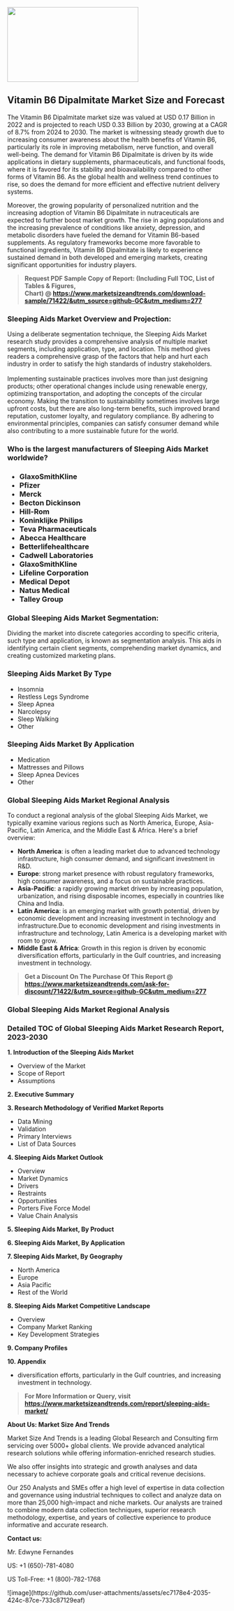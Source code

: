 <p><img class="alignnone size-medium wp-image-20088" src="https://ffe5etoiles.com/wp-content/uploads/2024/12/MST1-300x171.png" alt="" width="300" height="171" /></p><h2>Vitamin B6 Dipalmitate Market Size and Forecast</h2><p>The Vitamin B6 Dipalmitate market size was valued at USD 0.17 Billion in 2022 and is projected to reach USD 0.33 Billion by 2030, growing at a CAGR of 8.7% from 2024 to 2030. The market is witnessing steady growth due to increasing consumer awareness about the health benefits of Vitamin B6, particularly its role in improving metabolism, nerve function, and overall well-being. The demand for Vitamin B6 Dipalmitate is driven by its wide applications in dietary supplements, pharmaceuticals, and functional foods, where it is favored for its stability and bioavailability compared to other forms of Vitamin B6. As the global health and wellness trend continues to rise, so does the demand for more efficient and effective nutrient delivery systems.</p><p>Moreover, the growing popularity of personalized nutrition and the increasing adoption of Vitamin B6 Dipalmitate in nutraceuticals are expected to further boost market growth. The rise in aging populations and the increasing prevalence of conditions like anxiety, depression, and metabolic disorders have fueled the demand for Vitamin B6-based supplements. As regulatory frameworks become more favorable to functional ingredients, Vitamin B6 Dipalmitate is likely to experience sustained demand in both developed and emerging markets, creating significant opportunities for industry players.</p></p><blockquote id="" class=""><strong>Request PDF Sample Copy of Report: (Including Full TOC, List of Tables &amp; Figures, Chart)&nbsp;@&nbsp;<strong><a href="https://www.marketsizeandtrends.com/download-sample/71422/&utm_source=github-GC&utm_medium=277" target="_blank">https://www.marketsizeandtrends.com/download-sample/71422/&utm_source=github-GC&utm_medium=277</a></strong></strong></blockquote><h3 id="" class="">Sleeping Aids Market&nbsp;Overview and Projection:</h3><p id="" class="">Using a deliberate segmentation technique, the Sleeping Aids Market research study provides a comprehensive analysis of multiple market segments, including application, type, and location. This method gives readers a comprehensive grasp of the factors that help and hurt each industry in order to satisfy the high standards of industry stakeholders. <br /> <br />Implementing sustainable practices involves more than just designing products; other operational changes include using renewable energy, optimizing transportation, and adopting the concepts of the circular economy. Making the transition to sustainability sometimes involves large upfront costs, but there are also long-term benefits, such improved brand reputation, customer loyalty, and regulatory compliance. By adhering to environmental principles, companies can satisfy consumer demand while also contributing to a more sustainable future for the world.</p><h3 id="" class="">Who is the largest manufacturers of&nbsp;Sleeping Aids Market worldwide?</h3><h3 class=""><p><ul><li>GlaxoSmithKline </li><li> Pfizer </li><li> Merck </li><li> Becton Dickinson </li><li> Hill-Rom </li><li> Koninklijke Philips </li><li> Teva Pharmaceuticals </li><li> Abecca Healthcare </li><li> Betterlifehealthcare </li><li> Cadwell Laboratories </li><li> GlaxoSmithKline </li><li> Lifeline Corporation </li><li> Medical Depot </li><li> Natus Medical </li><li> Talley Group</li></ul></p></h3><h3 id="" class="">Global&nbsp;Sleeping Aids Market Segmentation:</h3><p id="" class="">Dividing the market into discrete categories according to specific criteria, such type and application, is known as segmentation analysis. This aids in identifying certain client segments, comprehending market dynamics, and creating customized marketing plans.</p><h3 id="" class="">Sleeping Aids Market&nbsp;By Type</h3><p><p><ul><li>Insomnia</li><li> Restless Legs Syndrome</li><li> Sleep Apnea</li><li> Narcolepsy</li><li> Sleep Walking</li><li> Other</p></li></ul></p></p><h3 id="" class="">Sleeping Aids Market&nbsp;By Application</h3><p class=""><p><ul><li>Medication</li><li> Mattresses and Pillows</li><li> Sleep Apnea Devices</li><li> Other</li></ul></p></p><h3 id="" class="">Global Sleeping Aids Market Regional Analysis</h3><p id="" class="">To conduct a regional analysis of the global Sleeping Aids Market, we typically examine various regions such as North America, Europe, Asia-Pacific, Latin America, and the Middle East &amp; Africa. Here's a brief overview:</p><ul><li><strong>North America</strong>: is often a leading market due to advanced technology infrastructure, high consumer demand, and significant investment in R&amp;D.</li><li><strong>Europe</strong>: strong market presence with robust regulatory frameworks, high consumer awareness, and a focus on sustainable practices.</li><li><strong>Asia-Pacific</strong>: a rapidly growing market driven by increasing population, urbanization, and rising disposable incomes, especially in countries like China and India.</li><li><strong>Latin America</strong>: is an emerging market with growth potential, driven by economic development and increasing investment in technology and infrastructure.Due to economic development and rising investments in infrastructure and technology, Latin America is a developing market with room to grow.</li><li><strong>Middle East &amp; Africa</strong>: Growth in this region is driven by economic diversification efforts, particularly in the Gulf countries, and increasing investment in technology.</li></ul><blockquote id="" class=""><strong>Get a Discount On The Purchase Of This Report @ <strong><a href="https://www.marketsizeandtrends.com/ask-for-discount/71422/&utm_source=github-GC&utm_medium=277" target="_blank">https://www.marketsizeandtrends.com/ask-for-discount/71422/&utm_source=github-GC&utm_medium=277</a></strong></strong></blockquote><h3 id="" class="">Global Sleeping Aids Market Regional Analysis</h3><h3 id="" class="">Detailed TOC of Global Sleeping Aids Market Research Report, 2023-2030</h3><p id="" class=""><strong>1. Introduction of the Sleeping Aids Market</strong></p><ul><li>Overview of the Market</li><li>Scope of Report</li><li>Assumptions</li></ul><p id="" class=""><strong>2. Executive Summary</strong></p><p id="" class=""><strong>3. Research Methodology of Verified Market Reports</strong></p><ul><li>Data Mining</li><li>Validation</li><li>Primary Interviews</li><li>List of Data Sources</li></ul><p id="" class=""><strong>4. Sleeping Aids Market Outlook</strong></p><ul><li>Overview</li><li>Market Dynamics</li><li>Drivers</li><li>Restraints</li><li>Opportunities</li><li>Porters Five Force Model</li><li>Value Chain Analysis</li></ul><p id="" class=""><strong>5. Sleeping Aids Market, By Product</strong></p><p id="" class=""><strong>6. Sleeping Aids Market, By Application</strong></p><p id="" class=""><strong>7. Sleeping Aids Market, By Geography</strong></p><ul><li>North America</li><li>Europe</li><li>Asia Pacific</li><li>Rest of the World</li></ul><p id="" class=""><strong>8. Sleeping Aids Market Competitive Landscape</strong></p><ul><li>Overview</li><li>Company Market Ranking</li><li>Key Development Strategies</li></ul><p id="" class=""><strong>9. Company Profiles</strong></p><p id="" class=""><strong>10. Appendix</strong></p><ul><li>diversification efforts, particularly in the Gulf countries, and increasing investment in technology.</li></ul><blockquote id="" class=""><strong>For More Information or Query, visit <strong><strong><a href="https://www.marketsizeandtrends.com/report/sleeping-aids-market/" target="_blank">https://www.marketsizeandtrends.com/report/sleeping-aids-market/</a></strong></strong></strong></blockquote><p id="" class=""><strong>About Us: Market Size And Trends</strong></p><p id="" class="">Market Size And Trends is a leading Global Research and Consulting firm servicing over 5000+ global clients. We provide advanced analytical research solutions while offering information-enriched research studies.</p><p id="" class="">We also offer insights into strategic and growth analyses and data necessary to achieve corporate goals and critical revenue decisions.</p><p id="" class="">Our 250 Analysts and SMEs offer a high level of expertise in data collection and governance using industrial techniques to collect and analyze data on more than 25,000 high-impact and niche markets. Our analysts are trained to combine modern data collection techniques, superior research methodology, expertise, and years of collective experience to produce informative and accurate research.</p><p id="" class=""><strong>Contact us:</strong></p><p id="" class="">Mr. Edwyne Fernandes</p><p id="" class="">US: +1 (650)-781-4080</p><p id="" class="">US Toll-Free: +1 (800)-782-1768</p>
![image](https://github.com/user-attachments/assets/ec7178e4-2035-424c-87ce-733c87129eaf)

